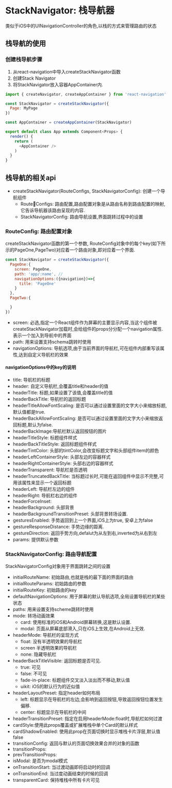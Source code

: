# StackNavigator: 栈导航器

类似于iOS中的UINavigationController的角色,以栈的方式来管理路由的状态

## 栈导航的使用

### 创建栈导航步骤

1. 从react-navigation中导入createStackNavigator函数
2. 创建Stack Navigator
3. 将StackNavigator放入容器AppContainer内.

```JavaScript
import { createNavigator, createAppContainer } from 'react-navigation'

const StackNavigator = createStackNavigator({
  Page: MyPage
})

const AppContainer = createAppContainer(StackNavigator)

export default class App extends Component<Props> {
  render() {
    return (
      <AppContainer />
    )
  }
}
```

## 栈导航的相关api

* createStackNavigator(RouteConfigs, StackNavigatorConfig): 创建一个导航组件
  * RouteConfigs: 路由配置,路由配置对象是从路由名称到路由配置的映射,它告诉导航器该路由呈现的内容.
  * StackNavigatorConfig: 路由导航设置,界面跳转过程中的设置

### RouteConfig: 路由配置对象

createStackNavigator函数的第一个参数, RouteConfig对象中的每个key(如下所示的PageOne,PageTwo)对应着一个路由对象,即对应着一个界面.

```JavaScript
const StackNavigator = createStackNavigator({
  PageOne:{
    screen: PageOne,
    path: 'app/:name', //
    navigationOptions:({navigation})=>{
      title: 'PageOne'
    }
  },
  PageTwo:{

  }
})
```

* screen: 必选,指定一个React组件作为屏幕的主要显示内容,当这个组件被createStackNavigator加载时,会给组件的props分分配一个navigation属性.表示一个加入到导航中的界面
* path: 用来设置支持schema跳转时使用
* navigationOptions: 导航选项,由于当前界面的导航栏,可在组件内部重写该属性,达到自定义导航栏的效果

#### navigationOptions中的key的说明

* title: 导航栏的标题
* header: 自定义导航栏,会覆盖title和header的值
* headerTitle: 标题,如果设置了该值,会覆盖title的值
* headerBackTitle: 导航栏的返回标题
* headerTitleAllowFontScaling: 是否可以通过设置里面的文字大小来缩放标题,默认值都是true.
* headerBackAllowFontScaling: 是否可以通过设置里面的文字大小来缩放返回标题,默认为false.
* headerBackImage:导航栏默认返回按钮的图片
* headerTitleStyle: 标题组件样式
* headerBackTitleStyle: 返回标题组件样式
* headerTintColor: 头部的tintColor,会改变标题文字和头部组件item的颜色
* headerLeftContainerStyle: 头部左边的容器样式
* headerRightContainerStyle: 头部右边的容器样式
* headerTransparent: 导航栏是否透明
* headerTruncatedBackTitle: 当标题过长时,可能在返回组件中显示不完整,可用该属性来显示一个返回标题
* headerLeft: 导航栏左边的组件
* headerRight: 导航栏右边的组件
* headerForceInset:
* headerBackground: 头部背景
* headerBackgroundTransitionPreset: 头部背景转场设置.
* gesturesEnabled: 手势返回到上一个界面,iOS上为true, 安卓上为false
* gestureResponseDistance: 手势边缘的距离.
* gestureDirection: 返回手势方向,defalut为从左到右,inverted为从右到左
* params: 提供默认参数

### StackNavigatorConfig: 路由导航配置

StackNavigatorConfig对象用于界面跳转之间的设置

* initialRouteName: 初始路由,也就是栈的最下面的界面的路由
* initialRouteParams: 初始路由的参数
* initialRouteKey: 初始路由的key
* defaultNavigationOptions: 用于屏幕的默认导航选项,全局设置导航栏的某些状态
* paths: 用来设置支持scheme跳转时使用
* mode: 转场动画效果
  * card: 使用标准的iOS和Android屏幕转换,这是默认设置.
  * modal: 页面从屏幕底部滑入,只在iOS上生效,在Android上无效.
* headerMode: 导航栏的呈现方式
  * float: 没有半透明效果的导航栏
  * screen 半透明效果的导航栏
  * none: 隐藏导航栏
* headerBackTitleVisible:  返回标题是否可见.
  * true: 可见
  * false: 不可见
  * fade-in-place: 标题组件交叉淡入淡出而不移动,默认值
  * uikit: iOS的默认行为的近似值
* headerLayoutPreset: 指定header如何布局
  * left: 标题显示在导航栏的左边,会影响到返回按钮,导致返回按钮位置发生偏移.
  * center: 标题显示在导航栏的中间
* headerTransitionPreset: 指定在启用headerMode:float时,导航栏如何过渡
* cardStyle:使用此props覆盖或扩展堆栈中单个Card的默认样式
* cardShadowEnabled: 使用此prop在页面切换时显示堆栈卡片浮层,默认值false
* transitionConfig: 返回与默认的页面切换效果合并的对象的函数
* transitionProps:
* prevTransitionProps:
* isModal: 是否为modal模式
* onTransitionStart: 当过渡动画即将启动时的回调
* onTransitionEnd: 当过度动画结束的时候的回调
* transparentCard: 保持堆栈中所有卡片可见

